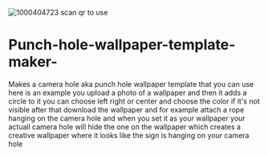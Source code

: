 ![1000404723](https://github.com/user-attachments/assets/c72a5415-40ad-44fb-8290-9f1b9c8f84bf) scan qr to use
# Punch-hole-wallpaper-template-maker-
Makes a camera hole aka punch hole wallpaper template that you can use here is an example you upload a photo of a wallpaper and then it adds a circle to it you can choose left right or center and choose the color if it's not visible after that download the wallpaper and for example attach a rope hanging on the camera hole and when you set it as your wallpaper your actuall camera hole will hide the one on the wallpaper which creates a creative wallpaper where it looks like the sign is hanging on your camera hole
